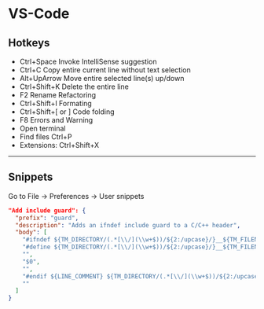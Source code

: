 # VS-Code

## Hotkeys

- Ctrl+Space        Invoke IntelliSense suggestion
- Ctrl+C            Copy entire current line without text selection
- Alt+UpArrow       Move entire selected line(s) up/down
- Ctrl+Shift+K      Delete the entire line
- F2                Rename Refactoring
- Ctrl+Shift+I      Formating
- Ctrl+Shift+[ or ] Code folding
- F8                Errors and Warning
- Open terminal
- Find files Ctrl+P
- Extensions: Ctrl+Shift+X

-------

## Snippets

Go to File -> Preferences -> User snippets

```json
"Add include guard": {
  "prefix": "guard",
  "description": "Adds an ifndef include guard to a C/C++ header",
  "body": [
    "#ifndef ${TM_DIRECTORY/(.*[\\/](\\w+$))/${2:/upcase}/}__${TM_FILENAME/^([^\\.]*)\\..*$/${1:/upcase}/}_${TM_FILENAME/^.*\\.([^\\.]*)$/${1:/upcase}/}__",
    "#define ${TM_DIRECTORY/(.*[\\/](\\w+$))/${2:/upcase}/}__${TM_FILENAME/^([^\\.]*)\\..*$/${1:/upcase}/}_${TM_FILENAME/^.*\\.([^\\.]*)$/${1:/upcase}/}__",
    "",
    "$0",
    "",
    "#endif ${LINE_COMMENT} ${TM_DIRECTORY/(.*[\\/](\\w+$))/${2:/upcase}/}__${TM_FILENAME/^([^\\.]*)\\..*$/${1:/upcase}/}_${TM_FILENAME/^.*\\.([^\\.]*)$/${1:/upcase}/}__",
    ""
  ]
}
```